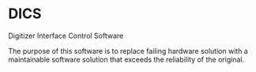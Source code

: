 # DICS
Digitizer Interface Control Software

The purpose of this software is to replace failing hardware solution with a maintainable software solution that exceeds the reliability of the original.
